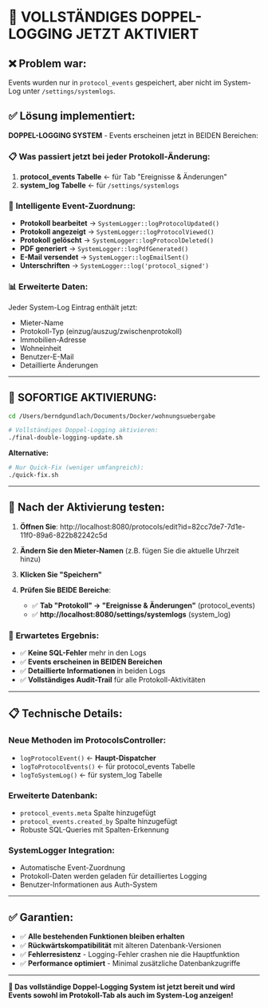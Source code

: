 # 🎉 VOLLSTÄNDIGES DOPPEL-LOGGING JETZT AKTIVIERT

## ❌ Problem war:
Events wurden nur in `protocol_events` gespeichert, aber nicht im System-Log unter `/settings/systemlogs`.

## ✅ Lösung implementiert:
**DOPPEL-LOGGING SYSTEM** - Events erscheinen jetzt in BEIDEN Bereichen:

### 📋 **Was passiert jetzt bei jeder Protokoll-Änderung:**

1. **protocol_events Tabelle** ← für Tab "Ereignisse & Änderungen" 
2. **system_log Tabelle** ← für `/settings/systemlogs`

### 🔧 **Intelligente Event-Zuordnung:**
- **Protokoll bearbeitet** → `SystemLogger::logProtocolUpdated()`
- **Protokoll angezeigt** → `SystemLogger::logProtocolViewed()`  
- **Protokoll gelöscht** → `SystemLogger::logProtocolDeleted()`
- **PDF generiert** → `SystemLogger::logPdfGenerated()`
- **E-Mail versendet** → `SystemLogger::logEmailSent()`
- **Unterschriften** → `SystemLogger::log('protocol_signed')`

### 📊 **Erweiterte Daten:**
Jeder System-Log Eintrag enthält jetzt:
- Mieter-Name
- Protokoll-Typ (einzug/auszug/zwischenprotokoll)
- Immobilien-Adresse
- Wohneinheit
- Benutzer-E-Mail
- Detaillierte Änderungen

---

## 🚀 **SOFORTIGE AKTIVIERUNG:**

```bash
cd /Users/berndgundlach/Documents/Docker/wohnungsuebergabe

# Vollständiges Doppel-Logging aktivieren:
./final-double-logging-update.sh
```

**Alternative:**
```bash
# Nur Quick-Fix (weniger umfangreich):
./quick-fix.sh
```

---

## 🎯 **Nach der Aktivierung testen:**

1. **Öffnen Sie**: http://localhost:8080/protocols/edit?id=82cc7de7-7d1e-11f0-89a6-822b82242c5d

2. **Ändern Sie den Mieter-Namen** (z.B. fügen Sie die aktuelle Uhrzeit hinzu)

3. **Klicken Sie "Speichern"**

4. **Prüfen Sie BEIDE Bereiche**:
   - ✅ **Tab "Protokoll" → "Ereignisse & Änderungen"** (protocol_events)
   - ✅ **http://localhost:8080/settings/systemlogs** (system_log)

### 🎉 **Erwartetes Ergebnis:**
- ✅ **Keine SQL-Fehler** mehr in den Logs
- ✅ **Events erscheinen in BEIDEN Bereichen**
- ✅ **Detaillierte Informationen** in beiden Logs
- ✅ **Vollständiges Audit-Trail** für alle Protokoll-Aktivitäten

---

## 📋 **Technische Details:**

### **Neue Methoden im ProtocolsController:**
- `logProtocolEvent()` ← **Haupt-Dispatcher**
- `logToProtocolEvents()` ← für protocol_events Tabelle
- `logToSystemLog()` ← für system_log Tabelle

### **Erweiterte Datenbank:**
- `protocol_events.meta` Spalte hinzugefügt
- `protocol_events.created_by` Spalte hinzugefügt
- Robuste SQL-Queries mit Spalten-Erkennung

### **SystemLogger Integration:**
- Automatische Event-Zuordnung
- Protokoll-Daten werden geladen für detailliertes Logging
- Benutzer-Informationen aus Auth-System

---

## ✅ **Garantien:**

- ✅ **Alle bestehenden Funktionen bleiben erhalten**
- ✅ **Rückwärtskompatibilität** mit älteren Datenbank-Versionen
- ✅ **Fehlerresistenz** - Logging-Fehler crashen nie die Hauptfunktion
- ✅ **Performance optimiert** - Minimal zusätzliche Datenbankzugriffe

---

**🎉 Das vollständige Doppel-Logging System ist jetzt bereit und wird Events sowohl im Protokoll-Tab als auch im System-Log anzeigen!**
